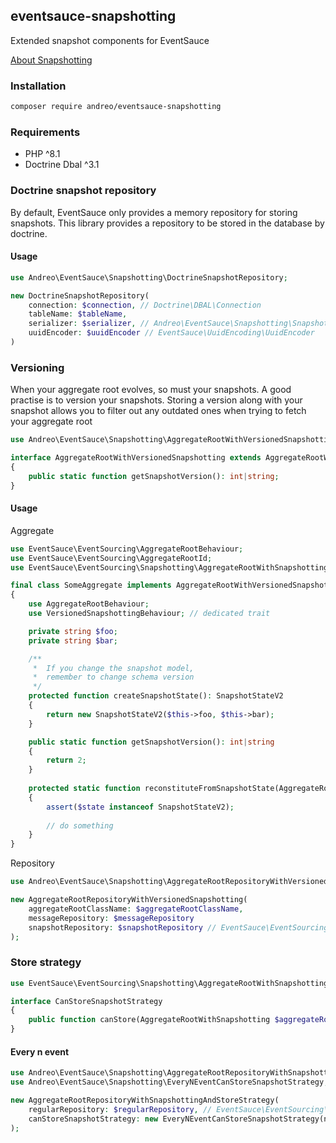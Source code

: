 ## eventsauce-snapshotting

Extended snapshot components for EventSauce

[About Snapshotting](https://eventsauce.io/docs/snapshotting/)


### Installation

```bash
composer require andreo/eventsauce-snapshotting
```
### Requirements

- PHP ^8.1
- Doctrine Dbal ^3.1

### Doctrine snapshot repository

By default, EventSauce only provides a memory repository 
for storing snapshots.
This library provides a repository to be stored in the 
database by doctrine.

#### Usage

```php
use Andreo\EventSauce\Snapshotting\DoctrineSnapshotRepository;

new DoctrineSnapshotRepository(
    connection: $connection, // Doctrine\DBAL\Connection
    tableName: $tableName,
    serializer: $serializer, // Andreo\EventSauce\Snapshotting\SnapshotStateSerializer
    uuidEncoder: $uuidEncoder // EventSauce\UuidEncoding\UuidEncoder
)
```

### Versioning

When your aggregate root evolves, so must your snapshots. 
A good practise is to version your snapshots.
Storing a version along with your snapshot allows you to 
filter out any outdated ones when trying to fetch 
your aggregate root

```php
use Andreo\EventSauce\Snapshotting\AggregateRootWithVersionedSnapshotting;

interface AggregateRootWithVersionedSnapshotting extends AggregateRootWithSnapshotting
{
    public static function getSnapshotVersion(): int|string;
}
```

#### Usage

Aggregate
```php
use EventSauce\EventSourcing\AggregateRootBehaviour;
use EventSauce\EventSourcing\AggregateRootId;
use EventSauce\EventSourcing\Snapshotting\AggregateRootWithSnapshotting;

final class SomeAggregate implements AggregateRootWithVersionedSnapshotting
{
    use AggregateRootBehaviour;
    use VersionedSnapshottingBehaviour; // dedicated trait

    private string $foo;
    private string $bar;

    /**
     *  If you change the snapshot model, 
     *  remember to change schema version
     */
    protected function createSnapshotState(): SnapshotStateV2
    {
        return new SnapshotStateV2($this->foo, $this->bar);
    }

    public static function getSnapshotVersion(): int|string
    {
        return 2;
    }
    
    protected static function reconstituteFromSnapshotState(AggregateRootId $id, $state): AggregateRootWithSnapshotting
    {
        assert($state instanceof SnapshotStateV2);
        
        // do something
    }
}
```
Repository

```php
use Andreo\EventSauce\Snapshotting\AggregateRootRepositoryWithVersionedSnapshotting;

new AggregateRootRepositoryWithVersionedSnapshotting(
    aggregateRootClassName: $aggregateRootClassName,
    messageRepository: $messageRepository
    snapshotRepository: $snapshotRepository // EventSauce\EventSourcing\AggregateRootRepository
);
```

### Store strategy

```php
use EventSauce\EventSourcing\Snapshotting\AggregateRootWithSnapshotting;

interface CanStoreSnapshotStrategy
{
    public function canStore(AggregateRootWithSnapshotting $aggregateRoot): bool;
}
```

#### Every n event

```php
use Andreo\EventSauce\Snapshotting\AggregateRootRepositoryWithSnapshottingAndStoreStrategy;
use Andreo\EventSauce\Snapshotting\EveryNEventCanStoreSnapshotStrategy;

new AggregateRootRepositoryWithSnapshottingAndStoreStrategy(
    regularRepository: $regularRepository, // EventSauce\EventSourcing\Snapshotting\AggregateRootRepositoryWithSnapshotting
    canStoreSnapshotStrategy: new EveryNEventCanStoreSnapshotStrategy(numberOfEvents: 200) // or other implementation of Andreo\EventSauce\Snapshotting\CanStoreSnapshotStrategy
);
```